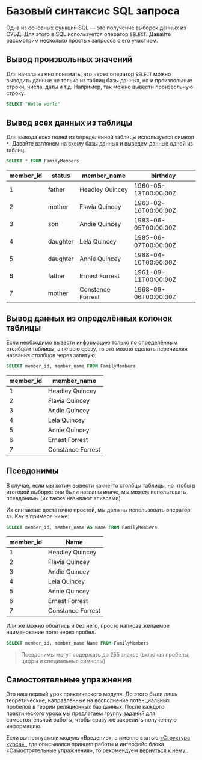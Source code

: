 # Базовый синтаксис SQL запроса

Одна из основных функций SQL — это получение выборок данных из СУБД.
Для этого в SQL используется оператор `SELECT`. Давайте рассмотрим несколько простых запросов с его участием.

## Вывод произвольных значений

Для начала важно понимать, что через оператор `SELECT` можно выводить данные не только из таблиц базы данных,
но и произвольные строки, числа, даты и т.д. Например, так можно вывести произвольную строку:

```sql
SELECT "Hello world"
```

## Вывод всех данных из таблицы

Для вывода всех полей из определённой таблицы используется символ `*`. Давайте взглянем на схему базы данных и
выведем данные одной из таблиц.

<ERD databaseName="Family" />

```sql
SELECT * FROM FamilyMembers
```

| member_id | status   | member_name       | birthday             |
| --------- | -------- | ----------------- | -------------------- |
| 1         | father   | Headley Quincey   | 1960-05-13T00:00:00Z |
| 2         | mother   | Flavia Quincey    | 1963-02-16T00:00:00Z |
| 3         | son      | Andie Quincey     | 1983-06-05T00:00:00Z |
| 4         | daughter | Lela Quincey      | 1985-06-07T00:00:00Z |
| 5         | daughter | Annie Quincey     | 1988-04-10T00:00:00Z |
| 6         | father   | Ernest Forrest    | 1961-09-11T00:00:00Z |
| 7         | mother   | Constance Forrest | 1968-09-06T00:00:00Z |

## Вывод данных из определённых колонок таблицы

Если необходимо вывести информацию только по определённым столбцам таблицы, а не всю сразу, то
это можно сделать перечисляя названия столбцов через запятую:

```sql
SELECT member_id, member_name FROM FamilyMembers
```

| member_id | member_name       |
| --------- | ----------------- |
| 1         | Headley Quincey   |
| 2         | Flavia Quincey    |
| 3         | Andie Quincey     |
| 4         | Lela Quincey      |
| 5         | Annie Quincey     |
| 6         | Ernest Forrest    |
| 7         | Constance Forrest |

## Псевдонимы

В случае, если мы хотим вывести какие-то столбцы таблицы, но чтобы в итоговой выборке они были названы иначе,
мы можем использовать псевдонимы (их также называют алиасами).

Их синтаксис достаточно простой, мы должны использовать оператор `AS`. Как в примере ниже:

```sql
SELECT member_id, member_name AS Name FROM FamilyMembers
```

| member_id | Name              |
| --------- | ----------------- |
| 1         | Headley Quincey   |
| 2         | Flavia Quincey    |
| 3         | Andie Quincey     |
| 4         | Lela Quincey      |
| 5         | Annie Quincey     |
| 6         | Ernest Forrest    |
| 7         | Constance Forrest |

Или же можно обойтись и без него, просто написав желаемое наименование поля через пробел.

```sql
SELECT member_id, member_name Name FROM FamilyMembers
```

> Псевдонимы могут содержать до 255 знаков (включая пробелы, цифры и специальные символы)

## Самостоятельные упражнения

Это наш первый урок практического модуля. До этого были лишь теоретические, направленные на восполнение потенциальных пробелов в теории реляционных баз данных.
После каждого практического урока мы предлагаем группу заданий для самостоятельной работы, чтобы сразу же закрепить полученную информацию.

Если вы пропустили модуль «Введение», а именно статью <a href="https://sql-academy.org/ru/guide/intro-structure-of-course" target="_blank"> «Структура курса» </a>, где описывался принцип работы и интерфейс блока
«Самостоятельные упражнения», то рекомендуем <a href="https://sql-academy.org/ru/guide/intro-structure-of-course" target="_blank"> вернуться к нему </a>.
